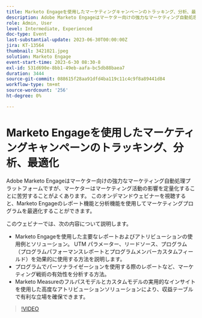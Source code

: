 ```yaml
---
title: Marketo Engageを使用したマーケティングキャンペーンのトラッキング、分析、最適化
description: Adobe Marketo Engageはマーケター向けの強力なマーケティング自動処理プラットフォームですが、マーケターはマーケティング活動の影響を定量化することに苦労することがよくあります。 このオンデマンドウェビナーを視聴すると、Marketo Engageのレポート機能と分析機能を使用してマーケティングプログラムを最適化することができます。 このウェビナーでは、次のことを学習します。   Marketo Engageを使用した主要なレポートおよびアトリビューションの使用例とソリューション。 UTM パラメーター、リードソース、プログラム（プログラムパフォーマンスレポートとプログラムメンバーカスタムフィールド）を効果的に使用する方法を説明します。  プログラムでパーソナライゼーションを使用する際のレポートなど、マーケティング戦術の有効性を分析する方法。   Marketo Measureのフルパスモデルとカスタムモデルの実用的なインサイトを使用した高度なアトリビューションソリューションにより、収益テーブルで有利な立場を確保できます。
role: Admin, User
level: Intermediate, Experienced
doc-type: Event
last-substantial-update: 2023-06-30T00:00:00Z
jira: KT-13564
thumbnail: 3421021.jpeg
solution: Marketo Engage
event-start-time: 2023-6-30 08:30-8
exl-id: 531d690e-8bb1-49eb-aafa-bc5db88baea7
duration: 3444
source-git-commit: 088615f28aa91dfd4ba119c11c4c9f8a89441d84
workflow-type: tm+mt
source-wordcount: '256'
ht-degree: 0%

---
```


# Marketo Engageを使用したマーケティングキャンペーンのトラッキング、分析、最適化

Adobe Marketo Engageはマーケター向けの強力なマーケティング自動処理プラットフォームですが、マーケターはマーケティング活動の影響を定量化することに苦労することがよくあります。 このオンデマンドウェビナーを視聴すると、Marketo Engageのレポート機能と分析機能を使用してマーケティングプログラムを最適化することができます。

このウェビナーでは、次の内容について説明します。

* Marketo Engageを使用した主要なレポートおよびアトリビューションの使用例とソリューション。 UTM パラメーター、リードソース、プログラム（プログラムパフォーマンスレポートとプログラムメンバーカスタムフィールド）を効果的に使用する方法を説明します。
* プログラムでパーソナライゼーションを使用する際のレポートなど、マーケティング戦術の有効性を分析する方法。
* Marketo Measureのフルパスモデルとカスタムモデルの実用的なインサイトを使用した高度なアトリビューションソリューションにより、収益テーブルで有利な立場を確保できます。

>[!VIDEO](https://video.tv.adobe.com/v/3421021/?learn=on)

